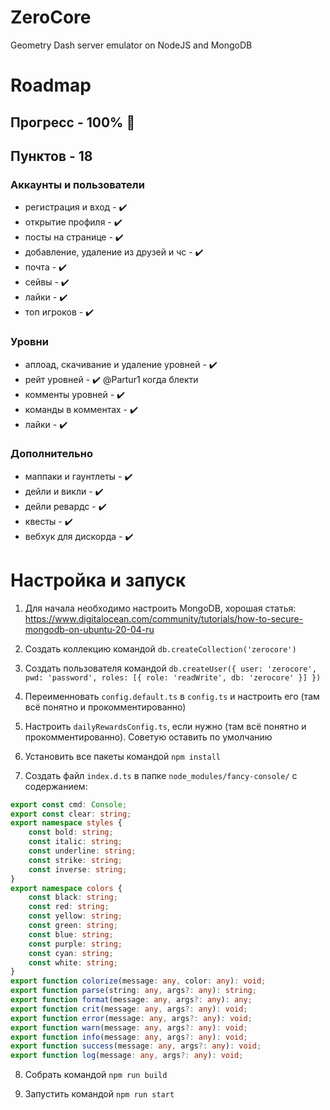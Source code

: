 # ZeroCore
Geometry Dash server emulator on NodeJS and MongoDB

# Roadmap 
## Прогресс - 100% :partying_face:
## Пунктов - 18

 ### Аккаунты и пользователи
 - регистрация и вход - ✔️
 - открытие профиля - ✔️
 - посты на странице - ✔️
 - добавление, удаление из друзей и чс - ✔️
 - почта - ✔️
 - сейвы - ✔️
 - лайки - ✔️
 - топ игроков - ✔️

 ### Уровни
 - аплоад, скачивание и удаление уровней - ✔️
 - рейт уровней - ✔️ @Partur1 когда блекти
 - комменты уровней - ✔️
 - команды в комментах - ✔️
 - лайки - ✔️

 ### Дополнительно
 - маппаки и гаунтлеты - ✔️
 - дейли и викли - ✔️
 - дейли ревардс - ✔️
 - квесты - ✔️
 - вебхук для дискорда - ✔️

 # Настройка и запуск 
 1. Для начала необходимо настроить MongoDB, хорошая статья: https://www.digitalocean.com/community/tutorials/how-to-secure-mongodb-on-ubuntu-20-04-ru

 2. Создать коллекцию командой `db.createCollection('zerocore')`

 3. Создать пользователя командой `db.createUser({ user: 'zerocore', pwd: 'password', roles: [{ role: 'readWrite', db: 'zerocore' }] })`

 4. Переименновать `config.default.ts` в `config.ts` и настроить его (там всё понятно и прокомментированно)

 5. Настроить `dailyRewardsConfig.ts`, если нужно (там всё понятно и прокомментированно). Советую оставить по умолчанию

 6. Установить все пакеты командой `npm install`

 7. Создать файл `index.d.ts` в папке `node_modules/fancy-console/` с содержанием:
 ```ts
 export const cmd: Console;
 export const clear: string;
 export namespace styles {
     const bold: string;
     const italic: string;
     const underline: string;
     const strike: string;
     const inverse: string;
 }
 export namespace colors {
     const black: string;
     const red: string;
     const yellow: string;
     const green: string;
     const blue: string;
     const purple: string;
     const cyan: string;
     const white: string;
 }
 export function colorize(message: any, color: any): void;
 export function parse(string: any, args?: any): string;
 export function format(message: any, args?: any): any;
 export function crit(message: any, args?: any): void;
 export function error(message: any, args?: any): void;
 export function warn(message: any, args?: any): void;
 export function info(message: any, args?: any): void;
 export function success(message: any, args?: any): void;
 export function log(message: any, args?: any): void;
 ```

 8. Собрать командой `npm run build`

 9. Запустить командой `npm run start`
